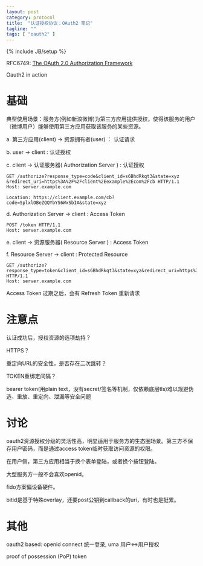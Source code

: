 ```yaml
---
layout: post
category: protocol
title:  "认证授权协议：OAuth2 笔记"
tagline: ""
tags: [ "oauth2" ] 
---
```

{% include JB/setup %}

RFC6749: [The OAuth 2.0 Authorization Framework](https://tools.ietf.org/html/rfc6749)

Oauth2 in action

# 基础

典型使用场景：服务方(例如新浪微博)为第三方应用提供授权，使得该服务的用户（微博用户）能够使用第三方应用获取该服务的某些资源。


a. 第三方应用(client) -> 资源拥有者(user) ： 认证请求

b. user -> client : 认证授权

c. client -> 认证服务器( Authorization Server ) : 认证授权

    GET /authorize?response_type=code&client_id=s6BhdRkqt3&state=xyz
    &redirect_uri=https%3A%2F%2Fclient%2Eexample%2Ecom%2Fcb HTTP/1.1
    Host: server.example.com

    Location: https://client.example.com/cb?code=SplxlOBeZQQYbYS6WxSbIA&state=xyz

d.  Authorization Server -> client : Access Token 

    POST /token HTTP/1.1
    Host: server.example.com

e.  client -> 资源服务器( Resource Server ) : Access Token

f.  Resource Server -> client : Protected Resource

    GET /authorize?response_type=token&client_id=s6BhdRkqt3&state=xyz&redirect_uri=https%3A%2F%2Fclient%2Eexample%2Ecom%2Fcb HTTP/1.1
    Host: server.example.com


Access Token 过期之后，会有 Refresh Token 重新请求

# 注意点

认证成功后，授权资源的选项劫持？

HTTPS？

重定向URL的安全性，是否存在二次跳转？

TOKEN重绑定间隔？

bearer token(用plain text，没有secret/签名等机制，仅依赖底层tls)难以规避伪造、重放、重定向、泄漏等安全问题

# 讨论

oauth2资源授权分级的灵活性高，明显适用于服务方的生态圈场景。第三方不保存用户密码，而是通过access token临时获取访问资源的权限。

在用户侧，第三方应用相当于换个表单登陆，或者换个按钮登陆。

大型服务方一般不会喜欢openid。

fido方案偏设备硬件。

bitid是基于特殊overlay，还要post公钥到callback的uri，有时也是挺累。

# 其他

oauth2 based: openid connect 统一登录, uma 用户<->用户授权

proof of possession (PoP) token
